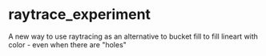 # raytrace_experiment
A new way to use raytracing as an alternative to bucket fill to fill lineart with color - even when there are "holes"
